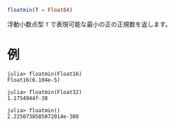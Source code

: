 ```julia
floatmin(T = Float64)
```

浮動小数点型 `T` で表現可能な最小の正の正規数を返します。

# 例

```jldoctest
julia> floatmin(Float16)
Float16(6.104e-5)

julia> floatmin(Float32)
1.1754944f-38

julia> floatmin()
2.2250738585072014e-308
```
